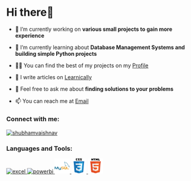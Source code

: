 <h1 align="left">Hi there👋</h1>

- 🔭 I’m currently working on **various small projects to gain more experience**

- 🌱 I’m currently learning about **Database Management Systems and building simple Python projects**

- 👨‍💻 You can find the best of my projects on my [Profile](https://codebasics.io/portfolio/Shubham-Vaishnav)

- 📝 I write articles on [Learnically](https://www.learnically.com/)

- 💬 Feel free to ask me about **finding solutions to your problems**

- 📫 You can reach me at [Email](mailto:shubhvaishnav1316@gmail.com)

<h3 align="left">Connect with me:</h3>
<p align="left">
<a href="https://linkedin.com/in/shubhamvaishnav" target="blank"><img align="center" src="https://raw.githubusercontent.com/rahuldkjain/github-profile-readme-generator/master/src/images/icons/Social/linked-in-alt.svg" alt="shubhamvaishnav" height="30" width="40" /></a>
</p>

<h3 align="left">Languages and Tools:</h3>
<p align="left"> 

  <a href="https://www.w3schools.com/excel/excel_exercises.php" target="_blank" rel="noreferrer"> 
    <img src="https://upload.wikimedia.org/wikipedia/commons/thumb/7/73/Microsoft_Excel_2013-2019_logo.svg/2170px-Microsoft_Excel_2013-2019_logo.svg.png" alt="excel" width="40" height="40"/> 
  </a> 
  <a href="https://learn.microsoft.com/en-us/power-bi/" target="_blank" rel="noreferrer"> 
    <img src="https://www.k2e.com/wp-content/uploads/2019/01/Power-BI-Logo.png" alt="powerbi" width="40" height="40"/> 
  </a> 
  <a href="https://www.mysql.com/" target="_blank" rel="noreferrer"> 
    <img src="https://raw.githubusercontent.com/devicons/devicon/master/icons/mysql/mysql-original-wordmark.svg" alt="mysql" width="40" height="40"/> 
  </a> 
  <a href="https://www.w3schools.com/css/" target="_blank" rel="noreferrer"> 
    <img src="https://raw.githubusercontent.com/devicons/devicon/master/icons/css3/css3-original-wordmark.svg" alt="css3" width="40" height="40"/> 
  </a>
  <a href="https://www.w3.org/html/" target="_blank" rel="noreferrer"> 
    <img src="https://raw.githubusercontent.com/devicons/devicon/master/icons/html5/html5-original-wordmark.svg" alt="html5" width="40" height="40"/> 
  </a> 

</p>
